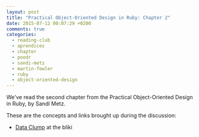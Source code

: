 ```yaml
---
layout: post
title: "Practical Object-Oriented Design in Ruby: Chapter 2"
date: 2015-07-12 00:07:29 +0200
comments: true
categories: 
  - reading-club
  - aprendices
  - chapter
  - poodr
  - sandi-metz
  - martin-fowler
  - ruby
  - object-oriented-design
---
```


We've read the second chapter from the Practical Object-Oriented Design in Ruby, by Sandi Metz.

These are the concepts and links brought up during the discussion:

  * [Data Clump][bliki-data-clump] at the bliki
  
[bliki-data-clump]: http://martinfowler.com/bliki/DataClump.html
